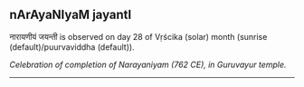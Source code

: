 ## nArAyaNIyaM jayantI
नारायणीयं जयन्ती is observed on day 28 of Vṛścika (solar) month (sunrise (default)/puurvaviddha (default)).

_Celebration of completion of Narayaniyam (762 CE), in Guruvayur temple._

---
